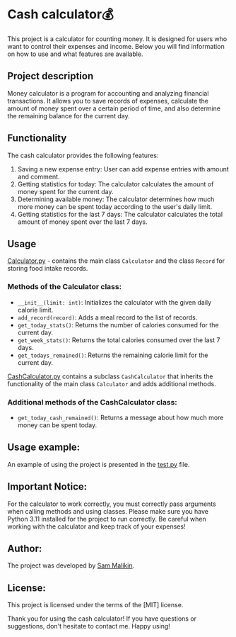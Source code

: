 # Cash calculator💰
This project is a calculator for counting money. 
It is designed for users who want to control their expenses and income. 
Below you will find information on how to use and what features are available.

## Project description
Money calculator is a program for accounting and analyzing financial transactions. It allows you to save records of expenses, calculate the amount of money spent over a certain period of time, and also determine the remaining balance for the current day.

## Functionality
The cash calculator provides the following features:

1. Saving a new expense entry: User can add expense entries with amount and comment.
2. Getting statistics for today: The calculator calculates the amount of money spent for the current day.
3. Determining available money: The calculator determines how much more money can be spent today according to the user's daily limit.
4. Getting statistics for the last 7 days: The calculator calculates the total amount of money spent over the last 7 days.

## Usage
[Calculator.py](./Calculator.py) - contains the main class ```Calculator``` and the class ```Record``` for storing food intake records.

### Methods of the Calculator class:
- ```__init__(limit: int)```: Initializes the calculator with the given daily calorie limit.
- ```add_record(record)```: Adds a meal record to the list of records.
- ```get_today_stats()```: Returns the number of calories consumed for the current day.
- ```get_week_stats()```: Returns the total calories consumed over the last 7 days.
- ```get_todays_remained()```: Returns the remaining calorie limit for the current day.

[CashCalculator.py](CashCalculator.py) contains a subclass ```CashCalculator``` that inherits the functionality of the main class ```Calculator``` and adds additional methods.

### Additional methods of the CashCalculator class:
- ```get_today_cash_remained()```: Returns a message about how much more money can be spent today.

## Usage example:
An example of using the project is presented in the [test.py](./test.py) file.

## Important Notice:
For the calculator to work correctly, you must correctly pass arguments when calling methods and using classes.
Please make sure you have Python 3.11 installed for the project to run correctly.
Be careful when working with the calculator and keep track of your expenses!

## Author:
The project was developed by [Sam Malikin](https://www.linkedin.com/in/kelevv/).

## License:
This project is licensed under the terms of the [MIT] license.

Thank you for using the cash calculator! If you have questions or suggestions, don't hesitate to contact me. Happy using!